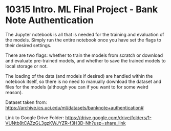 # 10315 Intro. ML Final Project - Bank Note Authentication

The Jupyter notebook is all that is needed for the training and evaluation of the models. Simply run the entire notebook once you have set the flags to their desired settings.

There are two flags: whether to train the models from scratch or download and evaluate pre-trained models, and whether to save the trained models to local storage or not.

The loading of the data (and models if desired) are handled within the notebook itself, so there is no need to manually download the dataset and files for the models (although you can if you want to for some weird reason).

Dataset taken from: https://archive.ics.uci.edu/ml/datasets/banknote+authentication#

Link to Google Drive Folder: https://drive.google.com/drive/folders/1-VUNtb8tCAZzGL3gzKWJYZR-f3H3D-Nh?usp=share_link
